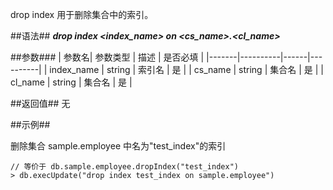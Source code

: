 
drop index 用于删除集合中的索引。

##语法##
***drop index \<index_name\> on \<cs_name\>.\<cl_name\>***

##参数###
| 参数名| 参数类型 | 描述 | 是否必填 |
|-------|----------|------|----------|
| index_name | string | 索引名  | 是 |
| cs_name | string | 集合名  | 是 |
| cl_name | string | 集合名  | 是 |

##返回值##
无

##示例##

删除集合 sample.employee 中名为"test_index"的索引

```lang-javascript"
// 等价于 db.sample.employee.dropIndex("test_index")
> db.execUpdate("drop index test_index on sample.employee") 
```
